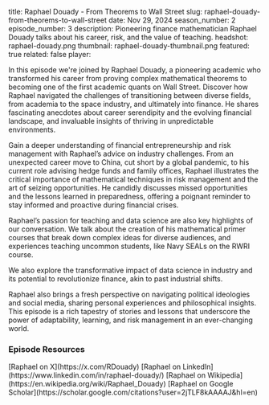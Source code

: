 title: Raphael Douady - From Theorems to Wall Street
slug: raphael-douady-from-theorems-to-wall-street
date: Nov 29, 2024
season_number: 2
episode_number: 3
description: Pioneering finance mathematician Raphael Douady talks about his career, risk, and the value of teaching.
headshot: raphael-douady.png
thumbnail: raphael-douady-thumbnail.png
featured: true
related: false
player: <div id='buzzsprout-small-player-artist-raphael-douady'></div><script type='text/javascript' charset='utf-8' src='https://www.buzzsprout.com/2229227.js?artist=Raphael+Douady&container_id=buzzsprout-small-player-artist-raphael-douady&player=small'></script>

In this episode we're joined by Raphael Douady, a pioneering academic who transformed his career from proving complex mathematical theorems to becoming one of the first academic quants on Wall Street. Discover how Raphael navigated the challenges of transitioning between diverse fields, from academia to the space industry, and ultimately into finance.  He shares fascinating anecdotes about career serendipity and the evolving financial landscape, and invaluable insights of thriving in unpredictable environments.

Gain a deeper understanding of financial entrepreneurship and risk management with Raphael’s advice on industry challenges. From an unexpected career move to China, cut short by a global pandemic, to his current role advising hedge funds and family offices, Raphael illustrates the critical importance of mathematical techniques in risk management and the art of seizing opportunities. He candidly discusses missed opportunities and the lessons learned in preparedness, offering a poignant reminder to stay informed and proactive during financial crises.

Raphael’s passion for teaching and data science are also key highlights of our conversation. We talk about the creation of his mathematical primer courses that break down complex ideas for diverse audiences, and experiences teaching uncommon students, like Navy SEALs on the RWRI course.

We also explore the transformative impact of data science in industry and its potential to revolutionize finance, akin to past industrial shifts. 

Raphael also brings a fresh perspective on navigating political ideologies and social media, sharing personal experiences and philosophical insights. This episode is a rich tapestry of stories and lessons that underscore the power of adaptability, learning, and risk management in an ever-changing world.
  
<h3 class="tilt-neon white mt-5 mb-3">Episode Resources</h3>
[Raphael on X](https://x.com/RDouady)  
[Raphael on LinkedIn](https://www.linkedin.com/in/raphael-douady/)  
[Raphael on Wikipedia](https://en.wikipedia.org/wiki/Raphael_Douady)  
[Raphael on Google Scholar](https://scholar.google.com/citations?user=2jTLF8kAAAAJ&hl=en)  